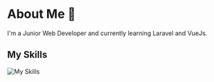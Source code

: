 # About Me 👋
I'm a Junior Web Developer and currently learning Laravel and VueJs.

## My Skills
![My Skills](https://skillicons.dev/icons?i=html,bootstrap,css,sass,js,jquery,vuejs,php,laravel,wordpress,python&theme=light)
